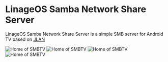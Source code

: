 # LinageOS Samba Network Share Server

LinageOS Samba Network Share Server is a simple SMB server for Android TV based on [JLAN](https://www.alfresco.com/news/press-releases/alfresco-makes-leading-java-implementation-jlan-shared-file-drive-interface)

![Home of SMBTV](http://i1353.photobucket.com/albums/q662/Matt_Gorski/Screenshot_1518643161_zpss2iilxkc.png)
![Home of SMBTV](http://i1353.photobucket.com/albums/q662/Matt_Gorski/Screenshot_1518643131_zpsrrkkh1kd.png)
![Home of SMBTV](http://i1353.photobucket.com/albums/q662/Matt_Gorski/Screenshot_1518643148_zps3hpemvz9.png)
![Home of SMBTV](http://i1353.photobucket.com/albums/q662/Matt_Gorski/Screenshot_1518123499_zpsgjjojzda.png)